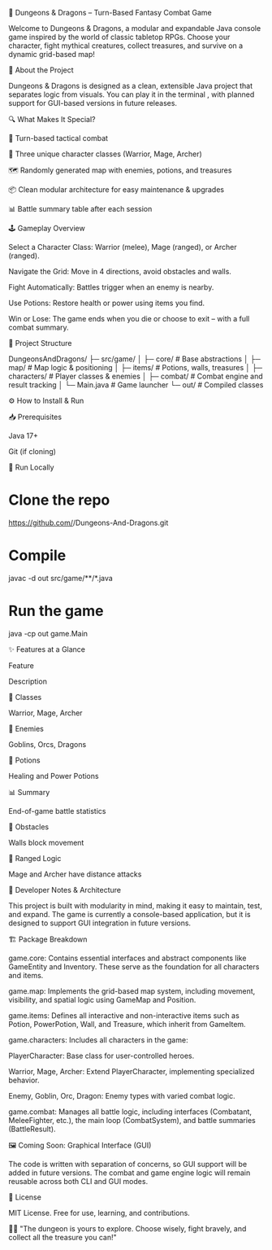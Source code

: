 🐉 Dungeons & Dragons – Turn-Based Fantasy Combat Game

Welcome to Dungeons & Dragons, a modular and expandable Java console game inspired by the world of classic tabletop RPGs. Choose your character, fight mythical creatures, collect treasures, and survive on a dynamic grid-based map!

🧠 About the Project

Dungeons & Dragons is designed as a clean, extensible Java project that separates logic from visuals. You can play it in the terminal , with planned support for GUI-based versions in future releases.

🔍 What Makes It Special?

🎯 Turn-based tactical combat

🧝 Three unique character classes (Warrior, Mage, Archer)

🗺️ Randomly generated map with enemies, potions, and treasures

📦 Clean modular architecture for easy maintenance & upgrades

📊 Battle summary table after each session

🕹️ Gameplay Overview

Select a Character Class: Warrior (melee), Mage (ranged), or Archer (ranged).

Navigate the Grid: Move in 4 directions, avoid obstacles and walls.

Fight Automatically: Battles trigger when an enemy is nearby.

Use Potions: Restore health or power using items you find.

Win or Lose: The game ends when you die or choose to exit – with a full combat summary.

🧱 Project Structure

DungeonsAndDragons/
├─ src/game/
│  ├─ core/         # Base abstractions
│  ├─ map/          # Map logic & positioning
│  ├─ items/        # Potions, walls, treasures
│  ├─ characters/   # Player classes & enemies
│  ├─ combat/       # Combat engine and result tracking
│  └─ Main.java     # Game launcher
└─ out/             # Compiled classes

⚙️ How to Install & Run

📥 Prerequisites

Java 17+

Git (if cloning)

🚀 Run Locally

# Clone the repo
https://github.com/<your-username>/Dungeons-And-Dragons.git

# Compile
javac -d out src/game/**/*.java

# Run the game
java -cp out game.Main

✨ Features at a Glance

Feature

Description

🧙 Classes

Warrior, Mage, Archer

🧟 Enemies

Goblins, Orcs, Dragons

🧪 Potions

Healing and Power Potions

📊 Summary

End-of-game battle statistics

🧱 Obstacles

Walls block movement

🎯 Ranged Logic

Mage and Archer have distance attacks

🧩 Developer Notes & Architecture

This project is built with modularity in mind, making it easy to maintain, test, and expand. The game is currently a console-based application, but it is designed to support GUI integration in future versions.

🏗️ Package Breakdown

game.core: Contains essential interfaces and abstract components like GameEntity and Inventory. These serve as the foundation for all characters and items.

game.map: Implements the grid-based map system, including movement, visibility, and spatial logic using GameMap and Position.

game.items: Defines all interactive and non-interactive items such as Potion, PowerPotion, Wall, and Treasure, which inherit from GameItem.

game.characters: Includes all characters in the game:

PlayerCharacter: Base class for user-controlled heroes.

Warrior, Mage, Archer: Extend PlayerCharacter, implementing specialized behavior.

Enemy, Goblin, Orc, Dragon: Enemy types with varied combat logic.

game.combat: Manages all battle logic, including interfaces (Combatant, MeleeFighter, etc.), the main loop (CombatSystem), and battle summaries (BattleResult).

🖼️ Coming Soon: Graphical Interface (GUI)

The code is written with separation of concerns, so GUI support will be added in future versions. The combat and game engine logic will remain reusable across both CLI and GUI modes.

📜 License

MIT License. Free for use, learning, and contributions.

🧙‍♂️ "The dungeon is yours to explore. Choose wisely, fight bravely, and collect all the treasure you can!"

